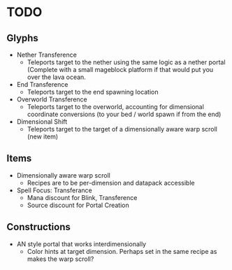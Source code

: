 # TODO

## Glyphs
 * Nether Transference
   * Teleports target to the nether using the same logic as a nether portal (Complete with a small mageblock platform if that would put you over the lava ocean.
 * End Transference
   * Teleports target to the end spawning location
 * Overworld Transference
   * Teleports target to the overworld, accounting for dimensional coordinate conversions (to your bed / world spawn if from the end)
 * Dimensional Shift
   * Teleports target to the target of a dimensionally aware warp scroll (new item)

## Items
 * Dimensionally aware warp scroll
   * Recipes are to be per-dimension and datapack accessible
 * Spell Focus: Transferance
   * Mana discount for Blink, Transference
   * Source discount for Portal Creation

## Constructions
 * AN style portal that works interdimensionally
   * Color hints at target dimension.  Perhaps set in the same recipe as makes the warp scroll?
